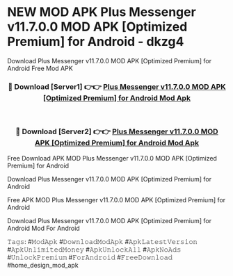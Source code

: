 # NEW MOD APK Plus Messenger v11.7.0.0 MOD APK [Optimized Premium] for Android - dkzg4
Download Plus Messenger v11.7.0.0 MOD APK [Optimized Premium] for Android Free Mod APK

<div align="center">
<h3>🔴 Download [Server1] 👉👉 <a href="https://apk-comot.site?title=Plus_Messenger_v11.7.0.0_MOD_APK_[Optimized_Premium]_for_Android">Plus Messenger v11.7.0.0 MOD APK [Optimized Premium] for Android Mod Apk</a></h3><br>

<h3>🔴 Download [Server2] 👉👉 <a href="https://apk-comot.site?title=Plus_Messenger_v11.7.0.0_MOD_APK_[Optimized_Premium]_for_Android">Plus Messenger v11.7.0.0 MOD APK [Optimized Premium] for Android Mod Apk</a></h3>
</div>


Free Download APK MOD Plus Messenger v11.7.0.0 MOD APK [Optimized Premium] for Android

Download Plus Messenger v11.7.0.0 MOD APK [Optimized Premium] for Android 

Free APK MOD Plus Messenger v11.7.0.0 MOD APK [Optimized Premium] for Android 

Download Plus Messenger v11.7.0.0 MOD APK [Optimized Premium] for Android Mod For Android

𝚃𝚊𝚐𝚜: #𝙼𝚘𝚍𝙰𝚙𝚔 #𝙳𝚘𝚠𝚗𝚕𝚘𝚊𝚍𝙼𝚘𝚍𝙰𝚙𝚔 #𝙰𝚙𝚔𝙻𝚊𝚝𝚎𝚜𝚝𝚅𝚎𝚛𝚜𝚒𝚘𝚗 #𝙰𝚙𝚔𝚄𝚗𝚕𝚒𝚖𝚒𝚝𝚎𝚍𝙼𝚘𝚗𝚎𝚢 #𝙰𝚙𝚔𝚄𝚗𝚕𝚘𝚌𝚔𝙰𝚕𝚕 #𝙰𝚙𝚔𝙽𝚘𝙰𝚍𝚜 #𝚄𝚗𝚕𝚘𝚌𝚔𝙿𝚛𝚎𝚖𝚒𝚞𝚖 #𝙵𝚘𝚛𝙰𝚗𝚍𝚛𝚘𝚒𝚍 #𝙵𝚛𝚎𝚎𝙳𝚘𝚠𝚗𝚕𝚘𝚊𝚍 #home_design_mod_apk